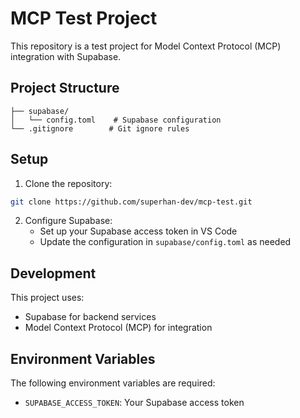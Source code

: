 # MCP Test Project

This repository is a test project for Model Context Protocol (MCP) integration with Supabase.

## Project Structure

```
├── supabase/
│   └── config.toml    # Supabase configuration
└── .gitignore        # Git ignore rules
```

## Setup

1. Clone the repository:

```bash
git clone https://github.com/superhan-dev/mcp-test.git
```

2. Configure Supabase:
   - Set up your Supabase access token in VS Code
   - Update the configuration in `supabase/config.toml` as needed

## Development

This project uses:

- Supabase for backend services
- Model Context Protocol (MCP) for integration

## Environment Variables

The following environment variables are required:

- `SUPABASE_ACCESS_TOKEN`: Your Supabase access token
